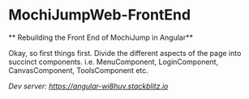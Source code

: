 # MochiJumpWeb-FrontEnd

** Rebuilding the Front End of MochiJump in Angular**

Okay, so first things first. Divide the different aspects of the page into succinct components. i.e. MenuComponent, LoginComponent, CanvasComponent, ToolsComponent etc. 


*Dev server: https://angular-wi8huv.stackblitz.io*
